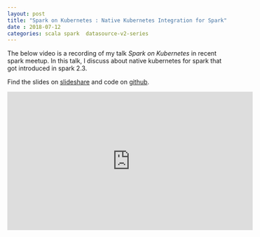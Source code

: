 ```yaml
---
layout: post
title: "Spark on Kubernetes : Native Kubernetes Integration for Spark"
date : 2018-07-12
categories: scala spark  datasource-v2-series
---
```

The below video is a recording of my talk *Spark on Kubernetes* in recent spark meetup. In this talk, I discuss about native kubernetes for spark that got introduced in spark 2.3.


Find the slides on [slideshare](https://www.slideshare.net/datamantra/spark-on-kubernetes) and code on [github](https://github.com/phatak-dev/kubernetes-spark).


<div class="video-container"> <iframe src="https://www.youtube.com/embed/jtfcSsLX6SE" frameborder="0" width="560" height="315"></iframe> </div>
